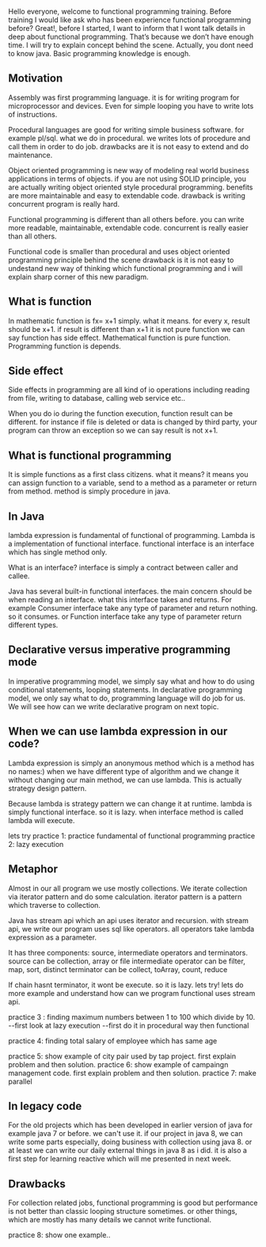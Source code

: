 Hello everyone, welcome to functional programming training. 
Before training I would like ask who has been experience functional programming before?
Great!, before I started, I want to inform that I wont talk details in deep about functional programming. That’s because we don’t have enough time. I will try to explain concept behind the scene. Actually, you dont need to know java. Basic programming knowledge is enough.


Motivation
------------------------------------

Assembly was first programming language. it is for writing program for microprocessor and devices. 
Even for simple looping you have to write lots of instructions.

Procedural languages are good for writing simple business software. for example pl/sql. what we do in procedural.
we writes lots of procedure and call them in order to do job. drawbacks are it is not easy to extend and do maintenance.

Object oriented programming is new way of modeling real world business applications in terms of objects. if you are not 
using SOLID principle, you are actually writing object oriented style procedural programming. benefits are more maintainable
and easy to extendable code. drawback is writing concurrent program is really hard.

Functional programming is different than all others before. you can write more readable, maintainable, extendable code. 
concurrent is really easier than all others.

Functional code is smaller than procedural and uses object oriented programming principle behind the scene
drawback is it is not easy to undestand new way of thinking which functional programming and i will explain sharp corner of 
this new paradigm.



What is function
--------------------------------------
In mathematic function is fx= x+1 simply. what it means. for every x, result should be x+1. if result is different than x+1
it is not pure function we can say function has side effect. Mathematical function is pure function. Programming function is depends.




Side effect
----------------------------------------
Side effects in programming are all kind of io operations including reading from file, writing to database, calling web service etc..

When you do io during the function execution, function result can be different. for instance if file is deleted or data is 
changed by third party, your program can throw an exception so we can say result is not x+1.




What is functional programming
--------------------------------------
It is simple functions as a first class citizens. what it means? it means you can assign function to a variable, send to a method as a parameter or return from method. method is simply procedure in java.




In Java
-------------------------------------
lambda expression is fundamental of functional of programming. Lambda is a implementation of functional interface.
functional interface is an interface which has single method only. 

What is an interface? interface is simply a contract between caller and callee. 

Java has several built-in functional interfaces. the main concern should be when reading an interface. what this interface takes and returns.
For example Consumer interface take any type of parameter and return nothing. so it consumes.
or Function interface take any type of parameter return different types.




Declarative versus imperative programming mode
----------------------------------------
In imperative programming model, we simply say what and how to do using conditional statements, looping statements.
In declarative programming model, we only say what to do, programming language will do job for us. We will see how can we write declarative program on next topic.



When we can use lambda expression in our code?
----------------------------------------
Lambda expression is simply an anonymous method which is a method has no names:)
when we have different type of algorithm and we change it without changing our main method, we can use lambda.
This is actually strategy design pattern. 

Because lambda is strategy pattern we can change it at runtime. 
lambda is simply functional interface. so it is lazy. when interface method is called lambda will execute.

lets try
practice 1: practice fundamental of functional programming
practice 2: lazy execution



Metaphor
--------------------------------------
Almost in our all program we use mostly collections. We iterate collection via iterator pattern and do some calculation.
iterator pattern is a pattern which traverse to collection.

Java has stream api which an api uses iterator and recursion. with stream api, we write our program uses sql like operators.
all operators take lambda expression as a parameter.

It has three components: source, intermediate operators and terminators.
source can be collection, array or file
intermediate operator can be filter, map, sort, distinct
terminator can be collect, toArray, count, reduce

If chain hasnt terminator, it wont be execute. so it is lazy. lets try!
lets do more example and understand how can we program functional uses stream api.

practice  3 : finding maximum numbers between 1 to 100 which divide by 10. 
--first look at lazy execution
--first do it in procedural way then functional

practice 4: finding total salary of employee which has same age

practice 5: show example of city pair used by tap project. first explain problem and then solution.
practice 6: show example of campaingn management code. first explain problem and then solution.
practice 7: make parallel



In legacy code
--------------------------------------
For the old projects which has been developed in earlier version of java for example java 7 or before. we can't use it.
if our project in java 8, we can write some parts especially, doing business with collection using java 8. 
or at least we can write our daily external things in java 8 as i did. 
it is also a first step for learning reactive which will me presented in next week.



Drawbacks
------------------------------------
For collection related jobs, functional programming is good but performance is not better than classic looping structure
sometimes. or other things, which are mostly has many details we cannot write functional.

practice 8: show one example..

